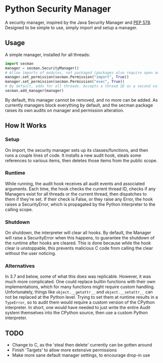 
# Python Security Manager

A security manager, inspired by the Java Security Manager and [PEP 578](https://www.python.org/dev/peps/pep-0578/).
Designed to be simple to use, simply import and setup a manager.

## Usage

A simple manager, installed for all threads:

```py
import secman
manager = secman.SecurityManager()
# Allow imports of modules, not packaged (packages also require open and os.listdir)
manager.set_permission(secman.Permission("import", True))
manager.set_permission(secman.Permission("exec", True))
# By default, adds for all threads. Accepts a thread ID as a second value
secman.add_manager(manager)
```

By default, this manager cannot be removed, and no more can be added. As currently managers block
everything by default, and the secman package raises its own audits on manager and permission alteration.

## How It Works

### Setup
On import, the security manager sets up its classes/functions, and then runs a couple lines of code.
It installs a new audit hook, steals some references to various items, then deletes those items
from the public scope.

### Runtime
While running, the audit hook receives all audit events and associated arguments. Each time, the hook
checks the current thread ID, checks if any Managers exist for all threads or the current thread, then
dispatches to them if they're set. If their check is False, or they raise any Error, the hook raises
a SecurityError, which is propagated by the Python Interpreter to the calling scope.

### Shutdown
On shutdown, the interpreter will clear all hooks. By default, the Manager will raise a SecurityError
when this happens, to guarantee the shutdown of the runtime after hooks are cleared. This is done
because while the hook clear is unstoppable, this prevents malicious C code from calling the clear
without the user noticing.

### Alternatives
In 3.7 and below, some of what this does was replicable. However, it was much more complicated.
One could replace builtin functions with their own implementations, which for many functions might
require custom handling. Unfortunately, things like `object.__getattr__` and `object.__setattr__`
can not be replaced at the Python level. Trying to set them at runtime results in a `TypeError`,
so to audit them would require a custom version of the CPython interpreter. In short, one would
have needed to just write the entire Audit system themselves into the CPython source, then use a
custom Python interpreter.

## TODO

- Change to C, as the 'steal then delete' currently can be gotten around
- Finish 'Targets' to allow more extensive permissions
- Make more sane default manager settings, to encourage drop-in use
